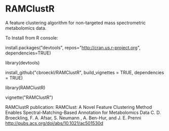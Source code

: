 RAMClustR
=========

A feature clustering algorithm for non-targeted mass spectrometric metabolomics data.

To Install from R console:

install.packages("devtools", repos="http://cran.us.r-project.org", dependencies=TRUE) 

library(devtools)  

install_github("cbroeckl/RAMClustR", build_vignettes = TRUE, dependencies = TRUE) 

library(RAMClustR) 

vignette("RAMClustR")

RAMClustR publication:
RAMClust: A Novel Feature Clustering Method Enables Spectral-Matching-Based Annotation for Metabolomics Data
C. D. Broeckling, F. A. Afsar, S. Neumann , A. Ben-Hur, and J. E. Prenni
http://pubs.acs.org/doi/abs/10.1021/ac501530d


